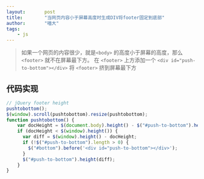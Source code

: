 ```yaml
---
layout:       post
title:        "当网页内容小于屏幕高度时生成DIV将footer固定到底部"
author:       "喵大"
tags:
    - js
---
```


> 如果一个网页的内容很少，就是`<body>` 的高度小于屏幕的高度，那么 `<footer>` 就不在屏幕最下方。
> 在 `<footer>` 上方添加一个 `<div id="push-to-bottom"></div>` 将 `<footer>` 挤到屏幕最下方

##  代码实现

```js
// jQuery footer height
pushtobottom();
$(window).scroll(pushtobottom).resize(pushtobottom);
function pushtobottom() {
    var docHeight = $(document.body).height() - $("#push-to-bottom").height();
    if (docHeight < $(window).height()) {
      var diff = $(window).height() - docHeight;
      if (!$("#push-to-bottom").length > 0) {
        $("#bottom").before('<div id="push-to-bottom"></div>');
      }
      $("#push-to-bottom").height(diff);
    }
}
```



